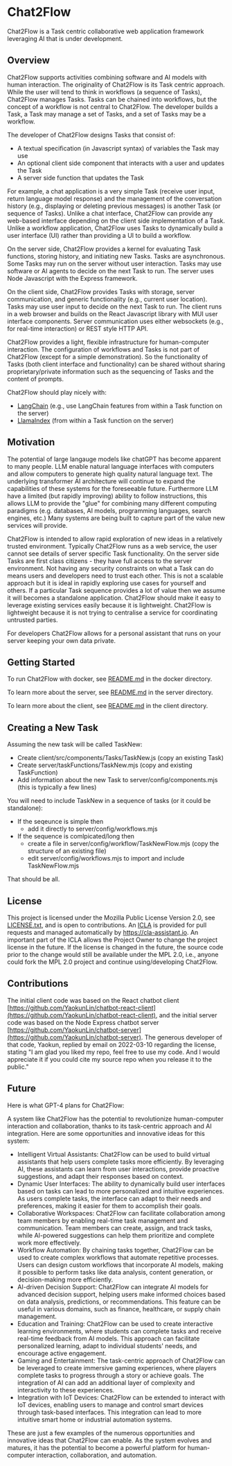 # Chat2Flow

Chat2Flow is a Task centric collaborative web application framework leveraging AI that is under development.

## Overview

Chat2Flow supports activities combining software and AI models with human interaction. The originality of Chat2Flow is its Task centric approach. While the user will tend to think in workflows (a sequence of Tasks), Chat2Flow manages Tasks. Tasks can be chained into workflows, but the concept of a workflow is not central to Chat2Flow. The developer builds a Task, a Task may manage a set of Tasks, and a set of Tasks may be a workflow.

The developer of Chat2Flow designs Tasks that consist of:
* A textual specification (in Javascript syntax) of variables the Task may use
* An optional client side component that interacts with a user and updates the Task
* A server side function that updates the Task

For example, a chat application is a very simple Task (receive user input, return language model response) and the management of the conversation history (e.g., displaying or deleting previous messages) is another Task (or sequence of Tasks). Unlike a chat interface, Chat2Flow can provide any web-based interface depending on the client side implementation of a Task. Unlike a workflow application, Chat2Flow uses Tasks to dynamically build a user interface (UI) rather than providing a UI to build a workflow.

On the server side, Chat2Flow provides a kernel for evaluating Task functions, storing history, and initiating new Tasks. Tasks are asynchronous. Some Tasks may run on the server without user interaction. Tasks may use software or AI agents to decide on the next Task to run. The server uses Node Javascript with the Express framework.

On the client side, Chat2Flow provides Tasks with storage, server communication, and generic functionality (e.g., current user location). Tasks may use user input to decide on the next Task to run. The client runs in a web browser and builds on the React Javascript library with MUI user interface components. Server communication uses either websockets (e.g., for real-time interaction) or REST style HTTP API.

Chat2Flow provides a light, flexible infrastructure for human-computer interaction. The configuration of workflows and Tasks is not part of Chat2Flow (except for a simple demonstration). So the functionality of Tasks (both client interface and functionality) can be shared without sharing proprietary/private information such as the sequencing of Tasks and the content of prompts.

Chat2Flow should play nicely with:
* [LangChain](https://langchain.com/) (e.g., use LangChain features from within a Task function on the server)
* [LlamaIndex](https://pypi.org/project/gpt-index/) (from within a Task function on the server)

## Motivation

The potential of large langauge models like chatGPT has become apparent to many people. LLM enable natural language interfaces with computers and allow computers to generate high quality natural language text. The underlying transformer AI architecture will continue to expand the capabilities of these systems for the foreseeable future. Furthermore LLM have a limited (but rapidly improving) ability to follow instructions, this allows LLM to provide the "glue" for combining many different computing paradigms (e.g. databases, AI models, programming languages, search engines, etc.) Many systems are being built to capture part of the value new services will provide. 

Chat2Flow is intended to allow rapid exploration of new ideas in a relatively trusted environment. Typically Chat2Flow runs as a web service, the user cannot see details of server specific Task functionality. On the server side Tasks are first class citizens - they have full access to the server environment. Not having any security constraints on what a Task can do means users and developers need to trust each other. This is not a scalable approach but it is ideal in rapidly exploring use cases for yourself and others. If a particular Task sequence provides a lot of value then we assume it will becomes a standalone application. Chat2Flow should make it easy to leverage existing services easily because it is lightweight. Chat2Flow is lightweight because it is not trying to centralise a service for coordinating untrusted parties.

For developers Chat2Flow allows for a personal assistant that runs on your server keeping your own data private. 

## Getting Started

To run Chat2Flow with docker, see [README.md](docker/README.md) in the docker directory.

To learn more about the server, see [README.md](server/README.md) in the server directory.

To learn more about the client, see [README.md](client/README.md) in the client directory.

## Creating a New Task

Assuming the new task will be called TaskNew:
* Create client/src/components/Tasks/TaskNew.js (copy an existing Task)
* Create server/taskFunctions/TaskNew.mjs (copy and existing TaskFunction)
* Add information about the new Task to server/config/components.mjs (this is typically a few lines)

You will need to include TaskNew in a sequence of tasks (or it could be standalone):
* If the seqeunce is simple then 
  * add it directly to server/config/workflows.mjs
* If the sequence is comlpicated/long then 
  * create a file in server/config/workflow/TaskNewFlow.mjs (copy the structure of an existing file)
  * edit server/config/workflows.mjs to import and include TaskNewFlow.mjs

That should be all.

## License

This project is licensed under the Mozilla Public License Version 2.0, see [LICENSE.txt](LICENSE.txt), and is open to contributions. An [ICLA](ICLA.txt) is provided for pull requests and managed automatically by https://cla-assistant.io. An important part of the ICLA allows the Project Owner to change the project license in the future. If the license is changed in the future, the source code prior to the change would still be available under the MPL 2.0, i.e., anyone could fork the MPL 2.0 project and continue using/developing Chat2Flow.

## Contributions

The initial client code was based on the React chatbot client [https://github.com/YaokunLin/chatbot-react-client](https://github.com/YaokunLin/chatbot-react-client), and the initial server code was based on the Node Express chatbot server [https://github.com/YaokunLin/chatbot-server](https://github.com/YaokunLin/chatbot-server). The generous developer of that code, Yaokun, replied by email on 2022-03-10 regarding the license, stating "I am glad you liked my repo, feel free to use my code. And I would appreciate it if you could cite my source repo when you release it to the public."

## Future

Here is what GPT-4 plans for Chat2Flow:

A system like Chat2Flow has the potential to revolutionize human-computer interaction and collaboration, thanks to its task-centric approach and AI integration. Here are some opportunities and innovative ideas for this system:

* Intelligent Virtual Assistants: Chat2Flow can be used to build virtual assistants that help users complete tasks more efficiently. By leveraging AI, these assistants can learn from user interactions, provide proactive suggestions, and adapt their responses based on context.
* Dynamic User Interfaces: The ability to dynamically build user interfaces based on tasks can lead to more personalized and intuitive experiences. As users complete tasks, the interface can adapt to their needs and preferences, making it easier for them to accomplish their goals.
* Collaborative Workspaces: Chat2Flow can facilitate collaboration among team members by enabling real-time task management and communication. Team members can create, assign, and track tasks, while AI-powered suggestions can help them prioritize and complete work more effectively.
*  Workflow Automation: By chaining tasks together, Chat2Flow can be used to create complex workflows that automate repetitive processes. Users can design custom workflows that incorporate AI models, making it possible to perform tasks like data analysis, content generation, or decision-making more efficiently.
*  AI-driven Decision Support: Chat2Flow can integrate AI models for advanced decision support, helping users make informed choices based on data analysis, predictions, or recommendations. This feature can be useful in various domains, such as finance, healthcare, or supply chain management.
*  Education and Training: Chat2Flow can be used to create interactive learning environments, where students can complete tasks and receive real-time feedback from AI models. This approach can facilitate personalized learning, adapt to individual students' needs, and encourage active engagement.
*  Gaming and Entertainment: The task-centric approach of Chat2Flow can be leveraged to create immersive gaming experiences, where players complete tasks to progress through a story or achieve goals. The integration of AI can add an additional layer of complexity and interactivity to these experiences.
*  Integration with IoT Devices: Chat2Flow can be extended to interact with IoT devices, enabling users to manage and control smart devices through task-based interfaces. This integration can lead to more intuitive smart home or industrial automation systems.

These are just a few examples of the numerous opportunities and innovative ideas that Chat2Flow can enable. As the system evolves and matures, it has the potential to become a powerful platform for human-computer interaction, collaboration, and automation.